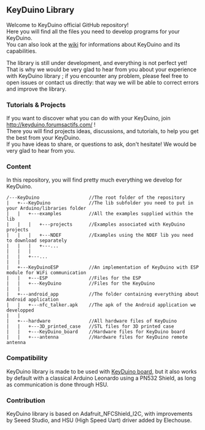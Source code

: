 ## KeyDuino Library

Welcome to KeyDuino official GitHub repository!  
Here you will find all the files you need to develop programs for your KeyDuino.  
You can also look at the [wiki](https://github.com/CITCEuraRFID/KeyDuino/wiki) for informations about KeyDuino and its capabilities.  

The library is still under development, and everything is not perfect yet!  
That is why we would be very glad to hear from you about your experience with KeyDuino library ; if you encounter any problem, please feel free to open issues or contact us directly: that way we will be able to correct errors and improve the library.

### Tutorials & Projects
If you want to discover what you can do with your KeyDuino, join http://keyduino.forumsactifs.com/ !  
There you will find projects ideas, discussions, and tutorials, to help you get the best from your KeyDuino.  
If you have ideas to share, or questions to ask, don't hesitate! We would be very glad to hear from you.  

### Content
In this repository, you will find pretty much everything we develop for KeyDuino.

```
/---KeyDuino                  //The root folder of the repository  
|   +---KeyDuino              //The lib subfolder you need to put in your Arduino/libraries folder  
|   |   +---examples          //All the examples supplied within the lib  
|   |   |   +---projects      //Examples associated with KeyDuino projects  
|   |   |   +---NDEF          //Examples using the NDEF lib you need to download separately  
|   |   |   +---...  
|   |   |  
|   |   +---...  
|   |
|   +---KeyDuinoESP           //An implementation of KeyDuino with ESP module for WiFi communication  
|   |   +---ESP               //Files for the ESP  
|   |   +---KeyDuino          //Files for the KeyDuino  
|   |  
|   +---android_app           //The folder containing everything about Android application  
|   |   +---nfc_talker.apk    //The apk of the Android application we developped  
|   |    
|   +---hardware              //All hardware files of KeyDuino  
|   |   +---3D_printed_case   //STL files for 3D printed case
|   |   +---KeyDuino_board    //Hardware files for KeyDuino board  
|   |   +---antenna           //Hardware files for KeyDuino remote antenna  
```

### Compatibility
KeyDuino library is made to be used with [KeyDuino board](https://www.kickstarter.com/projects/1535978353/keyduino), but it also works by default with a classical Arduino Leonardo using a PN532 Shield, as long as communication is done through HSU.

### Contribution
KeyDuino library is based on Adafruit_NFCShield_I2C, with improvements by Seeed Studio, and HSU (High Speed Uart) driver added by Elechouse. 
